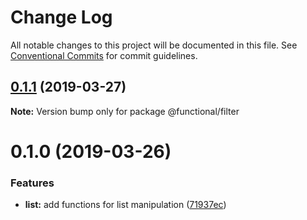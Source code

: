 # Change Log

All notable changes to this project will be documented in this file.
See [Conventional Commits](https://conventionalcommits.org) for commit guidelines.

## [0.1.1](https://github.com/Oscar170/-functional/compare/@functional/filter@0.1.0...@functional/filter@0.1.1) (2019-03-27)

**Note:** Version bump only for package @functional/filter





# 0.1.0 (2019-03-26)


### Features

* **list:** add functions for list manipulation ([71937ec](https://github.com/Oscar170/-functional/commit/71937ec))

